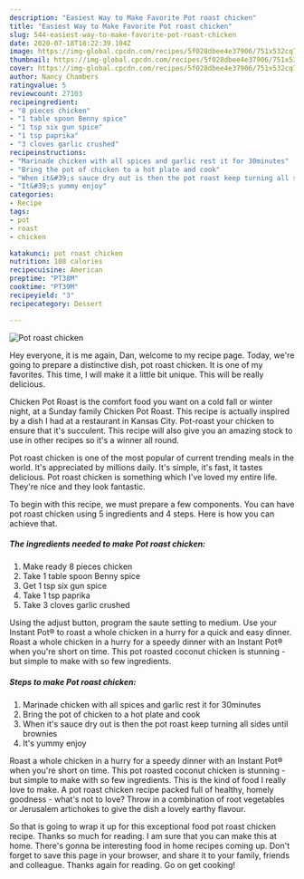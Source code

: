 ```yaml
---
description: "Easiest Way to Make Favorite Pot roast chicken"
title: "Easiest Way to Make Favorite Pot roast chicken"
slug: 544-easiest-way-to-make-favorite-pot-roast-chicken
date: 2020-07-18T18:22:39.104Z
image: https://img-global.cpcdn.com/recipes/5f028dbee4e37906/751x532cq70/pot-roast-chicken-recipe-main-photo.jpg
thumbnail: https://img-global.cpcdn.com/recipes/5f028dbee4e37906/751x532cq70/pot-roast-chicken-recipe-main-photo.jpg
cover: https://img-global.cpcdn.com/recipes/5f028dbee4e37906/751x532cq70/pot-roast-chicken-recipe-main-photo.jpg
author: Nancy Chambers
ratingvalue: 5
reviewcount: 27103
recipeingredient:
- "8 pieces chicken"
- "1 table spoon Benny spice"
- "1 tsp six gun spice"
- "1 tsp paprika"
- "3 cloves garlic crushed"
recipeinstructions:
- "Marinade chicken with all spices and garlic rest it for 30minutes"
- "Bring the pot of chicken to a hot plate and cook"
- "When it&#39;s sauce dry out is then the pot roast keep turning all sides until brownies"
- "It&#39;s yummy enjoy"
categories:
- Recipe
tags:
- pot
- roast
- chicken

katakunci: pot roast chicken 
nutrition: 108 calories
recipecuisine: American
preptime: "PT38M"
cooktime: "PT39M"
recipeyield: "3"
recipecategory: Dessert

---
```



![Pot roast chicken](https://img-global.cpcdn.com/recipes/5f028dbee4e37906/751x532cq70/pot-roast-chicken-recipe-main-photo.jpg)

Hey everyone, it is me again, Dan, welcome to my recipe page. Today, we're going to prepare a distinctive dish, pot roast chicken. It is one of my favorites. This time, I will make it a little bit unique. This will be really delicious.

Chicken Pot Roast is the comfort food you want on a cold fall or winter night, at a Sunday family Chicken Pot Roast. This recipe is actually inspired by a dish I had at a restaurant in Kansas City. Pot-roast your chicken to ensure that it&#39;s succulent. This recipe will also give you an amazing stock to use in other recipes so it&#39;s a winner all round.

Pot roast chicken is one of the most popular of current trending meals in the world. It's appreciated by millions daily. It's simple, it's fast, it tastes delicious. Pot roast chicken is something which I've loved my entire life. They're nice and they look fantastic.


To begin with this recipe, we must prepare a few components. You can have pot roast chicken using 5 ingredients and 4 steps. Here is how you can achieve that.

<!--inarticleads1-->

##### The ingredients needed to make Pot roast chicken:

1. Make ready 8 pieces chicken
1. Take 1 table spoon Benny spice
1. Get 1 tsp six gun spice
1. Take 1 tsp paprika
1. Take 3 cloves garlic crushed


Using the adjust button, program the saute setting to medium. Use your Instant Pot® to roast a whole chicken in a hurry for a quick and easy dinner. Roast a whole chicken in a hurry for a speedy dinner with an Instant Pot® when you&#39;re short on time. This pot roasted coconut chicken is stunning - but simple to make with so few ingredients. 

<!--inarticleads2-->

##### Steps to make Pot roast chicken:

1. Marinade chicken with all spices and garlic rest it for 30minutes
1. Bring the pot of chicken to a hot plate and cook
1. When it&#39;s sauce dry out is then the pot roast keep turning all sides until brownies
1. It&#39;s yummy enjoy


Roast a whole chicken in a hurry for a speedy dinner with an Instant Pot® when you&#39;re short on time. This pot roasted coconut chicken is stunning - but simple to make with so few ingredients. This is the kind of food I really love to make. A pot roast chicken recipe packed full of healthy, homely goodness - what&#39;s not to love? Throw in a combination of root vegetables or Jerusalem artichokes to give the dish a lovely earthy flavour. 

So that is going to wrap it up for this exceptional food pot roast chicken recipe. Thanks so much for reading. I am sure that you can make this at home. There's gonna be interesting food in home recipes coming up. Don't forget to save this page in your browser, and share it to your family, friends and colleague. Thanks again for reading. Go on get cooking!
